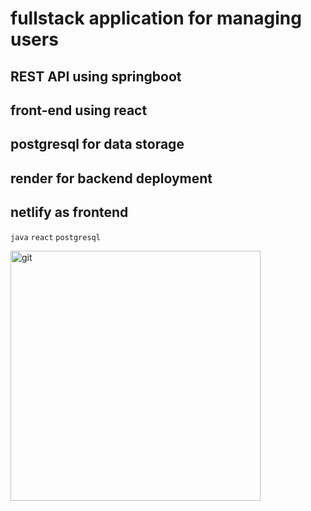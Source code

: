 

# fullstack application for managing users

## REST API using springboot 
## front-end using react
## postgresql for data storage
## render for backend deployment
## netlify as frontend

```java``` ```react``` ```postgresql```

<img width="400" alt="git" src="https://github.com/user-attachments/assets/3eb55dbe-1f75-4526-acab-d26e0e62d1ab">


